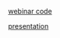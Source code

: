 [webinar code](https://colab.research.google.com/drive/1JlIfccdYKQiJLmQtUftMnIws6Evu573P?usp=sharing)

[presentation](https://docs.google.com/presentation/d/1vkNtpFp_3LPR7k1jZErr-J5MVzMO7vqgMeQSiQH8vTI/edit#slide=id.p)